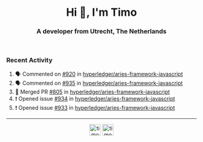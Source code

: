 <h1 align="center">Hi 👋, I'm Timo</h1>
<h3 align="center">A developer from Utrecht, The Netherlands</h3>
<br/>
<!-- https://github.com/rahuldkjain/github-profile-readme-generator --!>

<!--  <p align="left"><img src="https://github-readme-stats.vercel.app/api?username=timoglastra&show_icons=true&count_private=true&" alt="timoglastra" /></p> --!>

<!--
Github language stats
<p align="left"><img src="https://github-readme-stats.vercel.app/api/top-langs/?username=timoglastra&layout=compact" alt="timoglastra" /><p>
-->

<!-- Codestats language stats -->
<!-- <p align="left"><img src="https://codestats-readme.vercel.app/api/top-langs/?username=timoglastra&layout=compact&language_count=12" alt="timoglastra" /><p>    --!>
  
<h3>Recent Activity</h3>

<!--START_SECTION:activity-->
1. 🗣 Commented on [#920](https://github.com/hyperledger/aries-framework-javascript/issues/920) in [hyperledger/aries-framework-javascript](https://github.com/hyperledger/aries-framework-javascript)
2. 🗣 Commented on [#935](https://github.com/hyperledger/aries-framework-javascript/issues/935) in [hyperledger/aries-framework-javascript](https://github.com/hyperledger/aries-framework-javascript)
3. 🎉 Merged PR [#805](https://github.com/hyperledger/aries-framework-javascript/pull/805) in [hyperledger/aries-framework-javascript](https://github.com/hyperledger/aries-framework-javascript)
4. ❗️ Opened issue [#934](https://github.com/hyperledger/aries-framework-javascript/issues/934) in [hyperledger/aries-framework-javascript](https://github.com/hyperledger/aries-framework-javascript)
5. ❗️ Opened issue [#933](https://github.com/hyperledger/aries-framework-javascript/issues/933) in [hyperledger/aries-framework-javascript](https://github.com/hyperledger/aries-framework-javascript)
<!--END_SECTION:activity-->

---

<p align="center">
<a href="https://twitter.com/timoglastra" target="blank"><img align="center" src="https://cdn.jsdelivr.net/npm/simple-icons@3.0.1/icons/twitter.svg" alt="timoglastra" height="30" width="30" /></a>
<a href="https://linkedin.com/in/timoglastra" target="blank"><img align="center" src="https://cdn.jsdelivr.net/npm/simple-icons@3.0.1/icons/linkedin.svg" alt="timoglastra" height="30" width="30" /></a>
</p>



